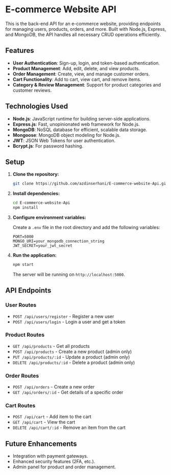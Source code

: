 # E-commerce Website API

This is the back-end API for an e-commerce website, providing endpoints for managing users, products, orders, and more. Built with Node.js, Express, and MongoDB, the API handles all necessary CRUD operations efficiently.

## Features

- **User Authentication**: Sign-up, login, and token-based authentication.
- **Product Management**: Add, edit, delete, and view products.
- **Order Management**: Create, view, and manage customer orders.
- **Cart Functionality**: Add to cart, view cart, and remove items.
- **Category & Review Management**: Support for product categories and customer reviews.

## Technologies Used

- **Node.js**: JavaScript runtime for building server-side applications.
- **Express.js**: Fast, unopinionated web framework for Node.js.
- **MongoDB**: NoSQL database for efficient, scalable data storage.
- **Mongoose**: MongoDB object modeling for Node.js.
- **JWT**: JSON Web Tokens for user authentication.
- **Bcrypt.js**: For password hashing.

## Setup

1. **Clone the repository:**

    ```bash
    git clone https://github.com/azdinserhani/E-commerce-website-Api.git
    ```

2. **Install dependencies:**

    ```bash
    cd E-commerce-website-Api
    npm install
    ```

3. **Configure environment variables:**

    Create a `.env` file in the root directory and add the following variables:

    ```
    PORT=5000
    MONGO_URI=your_mongodb_connection_string
    JWT_SECRET=your_jwt_secret
    ```

4. **Run the application:**

    ```bash
    npm start
    ```

    The server will be running on `http://localhost:5000`.

## API Endpoints

### User Routes
- `POST /api/users/register` - Register a new user
- `POST /api/users/login` - Login a user and get a token

### Product Routes
- `GET /api/products` - Get all products
- `POST /api/products` - Create a new product (admin only)
- `PUT /api/products/:id` - Update a product (admin only)
- `DELETE /api/products/:id` - Delete a product (admin only)

### Order Routes
- `POST /api/orders` - Create a new order
- `GET /api/orders/:id` - Get details of a specific order

### Cart Routes
- `POST /api/cart` - Add item to the cart
- `GET /api/cart` - View the cart
- `DELETE /api/cart/:id` - Remove an item from the cart

## Future Enhancements

- Integration with payment gateways.
- Enhanced security features (2FA, etc.).
- Admin panel for product and order management.